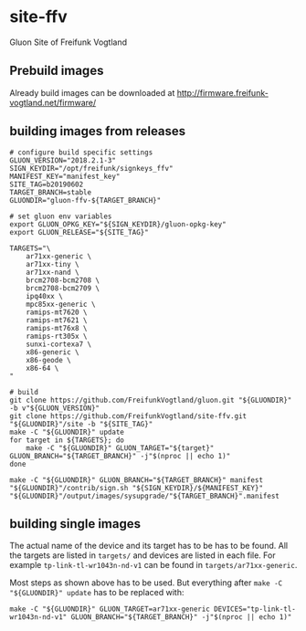 # site-ffv
Gluon Site of Freifunk Vogtland

## Prebuild images

Already build images can be downloaded at http://firmware.freifunk-vogtland.net/firmware/

## building images from releases

    # configure build specific settings
    GLUON_VERSION="2018.2.1-3"
    SIGN_KEYDIR="/opt/freifunk/signkeys_ffv"
    MANIFEST_KEY="manifest_key"
    SITE_TAG=b20190602
    TARGET_BRANCH=stable
    GLUONDIR="gluon-ffv-${TARGET_BRANCH}"
    
    # set gluon env variables
    export GLUON_OPKG_KEY="${SIGN_KEYDIR}/gluon-opkg-key"
    export GLUON_RELEASE="${SITE_TAG}"
    
    TARGETS="\
        ar71xx-generic \
        ar71xx-tiny \
        ar71xx-nand \
        brcm2708-bcm2708 \
        brcm2708-bcm2709 \
        ipq40xx \
        mpc85xx-generic \
        ramips-mt7620 \
        ramips-mt7621 \
        ramips-mt76x8 \
        ramips-rt305x \
        sunxi-cortexa7 \
        x86-generic \
        x86-geode \
        x86-64 \
    "
    
    # build
    git clone https://github.com/FreifunkVogtland/gluon.git "${GLUONDIR}" -b v"${GLUON_VERSION}"
    git clone https://github.com/FreifunkVogtland/site-ffv.git "${GLUONDIR}"/site -b "${SITE_TAG}"
    make -C "${GLUONDIR}" update
    for target in ${TARGETS}; do
        make -C "${GLUONDIR}" GLUON_TARGET="${target}" GLUON_BRANCH="${TARGET_BRANCH}" -j"$(nproc || echo 1)"
    done
    
    make -C "${GLUONDIR}" GLUON_BRANCH="${TARGET_BRANCH}" manifest
    "${GLUONDIR}"/contrib/sign.sh "${SIGN_KEYDIR}/${MANIFEST_KEY}" "${GLUONDIR}"/output/images/sysupgrade/"${TARGET_BRANCH}".manifest

## building single images

The actual name of the device and its target has to be has to be found. All
the targets are listed in `targets/` and devices are listed in each file.
For example `tp-link-tl-wr1043n-nd-v1` can be found in
`targets/ar71xx-generic`.

Most steps as shown above has to be used. But everything after
`make -C "${GLUONDIR}" update` has to be replaced with:

    make -C "${GLUONDIR}" GLUON_TARGET=ar71xx-generic DEVICES="tp-link-tl-wr1043n-nd-v1" GLUON_BRANCH="${TARGET_BRANCH}" -j"$(nproc || echo 1)"
